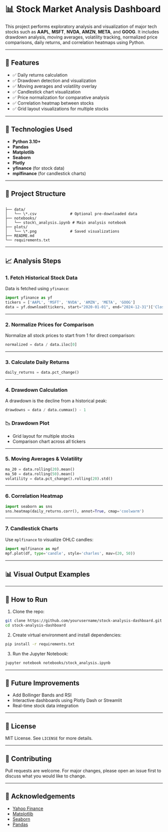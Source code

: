 
# 📊 Stock Market Analysis Dashboard

This project performs exploratory analysis and visualization of major tech stocks such as **AAPL**, **MSFT**, **NVDA**, **AMZN**, **META**, and **GOOG**. It includes drawdown analysis, moving averages, volatility tracking, normalized price comparisons, daily returns, and correlation heatmaps using Python.

---

## 🚀 Features

- ✅ Daily returns calculation  
- ✅ Drawdown detection and visualization  
- ✅ Moving averages and volatility overlay  
- ✅ Candlestick chart visualization  
- ✅ Price normalization for comparative analysis  
- ✅ Correlation heatmap between stocks  
- ✅ Grid layout visualizations for multiple stocks

---

## 🧰 Technologies Used

- **Python 3.10+**
- **Pandas**
- **Matplotlib**
- **Seaborn**
- **Plotly**
- **yfinance** (for stock data)
- **mplfinance** (for candlestick charts)

---

## 📂 Project Structure

```

├── data/
│   └── \*.csv               # Optional pre-downloaded data
├── notebooks/
│   └── stock\_analysis.ipynb # Main analysis notebook
├── plots/
│   └── \*.png               # Saved visualizations
├── README.md
└── requirements.txt

````

---

## 📈 Analysis Steps

### 1. Fetch Historical Stock Data

Data is fetched using `yfinance`:

```python
import yfinance as yf
tickers = ['AAPL', 'MSFT', 'NVDA', 'AMZN', 'META', 'GOOG']
data = yf.download(tickers, start="2020-01-01", end="2024-12-31")['Close']
````

---

### 2. Normalize Prices for Comparison

Normalize all stock prices to start from 1 for direct comparison:

```python
normalized = data / data.iloc[0]
```

---

### 3. Calculate Daily Returns

```python
daily_returns = data.pct_change()
```

---

### 4. Drawdown Calculation

A drawdown is the decline from a historical peak:

```python
drawdowns = data / data.cummax() - 1
```

### 📉 Drawdown Plot

* Grid layout for multiple stocks
* Comparison chart across all tickers

---

### 5. Moving Averages & Volatility

```python
ma_20 = data.rolling(20).mean()
ma_50 = data.rolling(50).mean()
volatility = data.pct_change().rolling(20).std()
```

---

### 6. Correlation Heatmap

```python
import seaborn as sns
sns.heatmap(daily_returns.corr(), annot=True, cmap='coolwarm')
```

---

### 7. Candlestick Charts

Use `mplfinance` to visualize OHLC candles:

```python
import mplfinance as mpf
mpf.plot(df, type='candle', style='charles', mav=(20, 50))
```

---

## 📊 Visual Output Examples


---

## 📝 How to Run

1. Clone the repo:

```bash
git clone https://github.com/yourusername/stock-analysis-dashboard.git
cd stock-analysis-dashboard
```

2. Create virtual environment and install dependencies:

```bash
pip install -r requirements.txt
```

3. Run the Jupyter Notebook:

```bash
jupyter notebook notebooks/stock_analysis.ipynb
```

---

## 📌 Future Improvements

* Add Bollinger Bands and RSI
* Interactive dashboards using Plotly Dash or Streamlit
* Real-time stock data integration

---

## 📃 License

MIT License. See `LICENSE` for more details.

---

## 🤝 Contributing

Pull requests are welcome. For major changes, please open an issue first to discuss what you would like to change.

---

## 🙌 Acknowledgements

* [Yahoo Finance](https://finance.yahoo.com/)
* [Matplotlib](https://matplotlib.org/)
* [Seaborn](https://seaborn.pydata.org/)
* [Pandas](https://pandas.pydata.org/)




